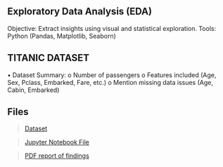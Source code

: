 ## Exploratory Data Analysis (EDA)
Objective: Extract insights using visual and statistical exploration.
Tools: Python (Pandas, Matplotlib, Seaborn)

## TITANIC DATASET
•	Dataset Summary:
o	Number of passengers
o	Features included (Age, Sex, Pclass, Embarked, Fare, etc.)
o	Mention missing data issues (Age, Cabin, Embarked)

## Files 

> [Dataset](Titanic-Dataset.csv)

> [Jupyter Notebook File](Titanic(1).ipynb)

> [PDF report of findings](task_5_pdf.docx)

